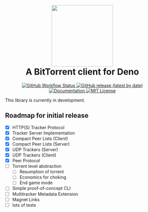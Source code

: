 <h1 align="center">
  <img width="200px" height="200px" src="https://user-images.githubusercontent.com/15111129/89845573-deca0380-db4c-11ea-839c-43efcfef7d75.png" />
  <br/> A BitTorrent client for Deno
</h1>
<p align="center">
  <a href="https://github.com/rclarey/torrent/actions">
    <img src="https://img.shields.io/github/workflow/status/rclarey/torrent/CI" alt="GitHub Workflow Status" />
  </a>
  <a href="https://github.com/rclarey/torrent/releases">
    <img src="https://img.shields.io/github/v/release/rclarey/torrent" alt="GitHub release (latest by date)" />
  </a>
  <a href="https://doc.deno.land/https/raw.githubusercontent.com/rclarey/torrent/master/mod.ts">
    <img src="https://doc.deno.land/badge.svg" alt="Documentation" />
  </a>
  <a href="https://github.com/rclarey/torrent/blob/master/LICENSE">
    <img src="https://img.shields.io/github/license/rclarey/torrent" alt="MIT License" />
  </a>
</p>

This library is currently in development.

## Roadmap for initial release

- [x] HTTP(S) Tracker Protocol
- [x] Tracker Server Implementation
- [x] Compact Peer Lists (Client)
- [x] Compact Peer Lists (Server)
- [x] UDP Trackers (Server)
- [x] UDP Trackers (Client)
- [x] Peer Protocol
- [ ] Torrent level abstraction
  - [ ] Resumption of torrent
  - [ ] Economics for choking
  - [ ] End game mode
- [ ] Simple proof-of-concept CLI
- [ ] Multitracker Metadata Extension
- [ ] Magnet Links
- [ ] lots of tests
